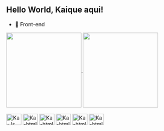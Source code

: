 ## Hello World, Kaique aqui!

- 🔭 Front-end

<a href="https://github.com/KaiqueBifulgo/github-readme-stats">
  <img height=200 align="center" src="https://github-readme-stats.vercel.app/api?username=KaiqueBifulgo&show_icons=true&theme=transparent" />
</a>
<a href="https://github.com/KaiqueBifulgo/convoychat">
  <img height=200 align="center" src="https://github-readme-stats.vercel.app/api/top-langs/?username=KaiqueBifulgo&layout=donut-vertical&theme=transparent&https://github.com/KaiqueBifulgo/github-readme-stats" />
</a>

<div style="display: inline_block"><br>
  <img aling="center" alt="Ka-Js" height="30" width="40" src="https://cdn.jsdelivr.net/gh/devicons/devicon@latest/icons/javascript/javascript-original.svg">
  <img aling="center" alt="Ka-html" height="30" width="40" src="https://cdn.jsdelivr.net/gh/devicons/devicon@latest/icons/react/react-original.svg">
  <img aling="center" alt="Ka-html" height="30" width="40" src="https://cdn.jsdelivr.net/gh/devicons/devicon@latest/icons/html5/html5-original.svg">
  <img aling="center" alt="Ka-html" height="30" width="40" src="https://cdn.jsdelivr.net/gh/devicons/devicon@latest/icons/css3/css3-original.svg">
  <img aling="center" alt="Ka-html" height="30" width="40" src="https://cdn.jsdelivr.net/gh/devicons/devicon@latest/icons/linux/linux-original.svg">
  <img aling="center" alt="Ka-html" height="30" width="40" src="https://cdn.jsdelivr.net/gh/devicons/devicon@latest/icons/git/git-original.svg">
</div>

